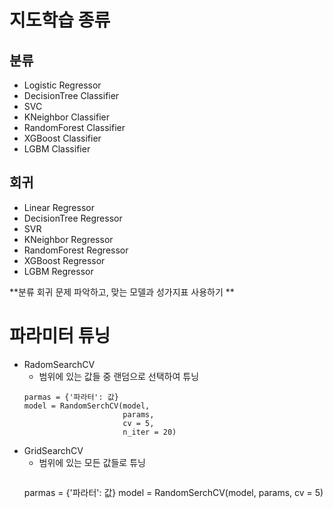 # 지도학습 종류
## 분류
- Logistic Regressor
- DecisionTree Classifier
- SVC
- KNeighbor Classifier
- RandomForest Classifier
- XGBoost Classifier
- LGBM Classifier



## 회귀
- Linear Regressor
- DecisionTree Regressor
- SVR
- KNeighbor Regressor
- RandomForest Regressor
- XGBoost Regressor
- LGBM Regressor

**분류 회귀 문제 파악하고, 맞는 모델과 성가지표 사용하기 **

# 파라미터 튜닝
- RadomSearchCV
  - 범위에 있는 값들 중 랜덤으로 선택하여 튜닝
  ```
  parmas = {'파라터': 값}
  model = RandomSerchCV(model,
                        params,
                        cv = 5,
                        n_iter = 20)
  ```
- GridSearchCV
  - 범위에 있는 모든 값들로 튜닝
    ```
  parmas = {'파라터': 값}
  model = RandomSerchCV(model,
                        params,
                        cv = 5)
  ```
